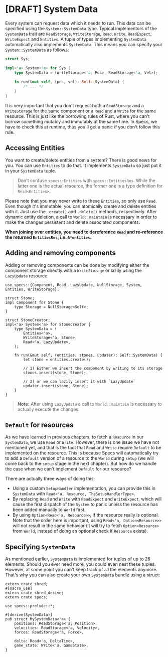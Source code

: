 # [DRAFT] System Data

Every system can request data which it needs to run. This data can be specified
using the `System::SystemData` type. Typical implementors of the `SystemData` trait
are `ReadStorage`, `WriteStorage`, `Read`, `Write`, `ReadExpect`, `WriteExpect` and `Entities`.
A tuple of types implementing `SystemData` automatically also implements `SystemData`.
This means you can specify your `System::SystemData` as follows:

```rust
struct Sys;

impl<'a> System<'a> for Sys {
    type SystemData = (WriteStorage<'a, Pos>, ReadStorage<'a, Vel>);
    
    fn run(&mut self, (pos, vel): Self::SystemData) {
        /* ... */
    }
}
```

It is very important that you don't request both a `ReadStorage` and a `WriteStorage`
for the same component or a `Read` and a `Write` for the same resource.
This is just like the borrowing rules of Rust, where you can't borrow something
mutably and immutably at the same time. In Specs, we have to check this at
runtime, thus you'll get a panic if you don't follow this rule.

## Accessing Entities

You want to create/delete entities from a system? There is
good news for you. You can use `Entities` to do that.
It implements `SystemData` so just put it in your `SystemData` tuple.

> Don't confuse `specs::Entities` with `specs::EntitiesRes`.
  While the latter one is the actual resource, the former one is a type
  definition for `Read<Entities>`.

Please note that you may never write to these `Entities`, so only
use `Read`. Even though it's immutable, you can atomically create
and delete entities with it. Just use the `.create()` and `.delete()`
methods, respectively. After dynamic entity deletion,
a call to `World::maintain` is necessary in order to make the changes
persistent and delete associated components.

**When joining over entities, you need to dereference `Read`
and re-reference the returned `EntitiesRes`, i.e. `&*entities`.**

## Adding and removing components

Adding or removing components can be done by modifying
either the component storage directly with a `WriteStorage`
or lazily using the `LazyUpdate` resource.

```rust,ignore
use specs::{Component, Read, LazyUpdate, NullStorage, System, Entities, WriteStorage};

struct Stone;
impl Component for Stone {
    type Storage = NullStorage<Self>;
}

struct StoneCreator;
impl<'a> System<'a> for StoneCreator {
    type SystemData = (
        Entities<'a>,
        WriteStorage<'a, Stone>,
        Read<'a, LazyUpdate>,
    );

    fn run(&mut self, (entities, stones, updater): Self::SystemData) {
        let stone = entities.create();

        // 1) Either we insert the component by writing to its storage
        stones.insert(stone, Stone);

        // 2) or we can lazily insert it with `LazyUpdate`
        updater.insert(stone, Stone);
    }
}
```

> **Note:** After using `LazyUpdate` a call to `World::maintain`
  is necessary to actually execute the changes.

## `Default` for resources

As we have learned in previous chapters, to fetch a `Resource` in our 
`SystemData`, we use `Read` or `Write`. However, there is one issue we 
have not mentioned yet, and that is the fact that `Read` and `Write` require
`Default` to be implemented on the resource. This is because Specs will 
automatically try to add a `Default` version of a resource to the `World` 
during `setup` (we will come back to the `setup` stage in the next chapter).
But how do we handle the case when we can't implement `Default` for our resource?

There are actually three ways of doing this:

* Using a custom `SetupHandler` implementation, you can provide this in `SystemData`
  with `Read<'a, Resource, TheSetupHandlerType>`.
* By replacing `Read` and `Write` with `ReadExpect` and `WriteExpect`, which will 
  cause the first dispatch of the `System` to panic unless the resource has been
  added manually to `World` first.
* By using `Option<Read<'a, Resource>>`, if the resource really is optional. Note
  that the order here is important, using `Read<'a, Option<Resource>>` will not 
  result in the same behavior (it will try to fetch `Option<Resource>` from `World`, 
  instead of doing an optional check if `Resource` exists).

## Specifying `SystemData`

As mentioned earlier, `SystemData` is implemented for tuples of up to 26 elements. Should you ever need
more, you could even nest these tuples. However, at some point you can't keep track of all the elements anymore.
That's why you can also create your own `SystemData` bundle using a struct:

```rust,ignore
extern crate shred;
#[macro_use]
extern crate shred_derive;
extern crate specs;

use specs::prelude::*;

#[derive(SystemData)]
pub struct MySystemData<'a> {
    positions: ReadStorage<'a, Position>,
    velocities: ReadStorage<'a, Velocity>,
    forces: ReadStorage<'a, Force>,

    delta: Read<'a, DeltaTime>,
    game_state: Write<'a, GameState>,
}
```

